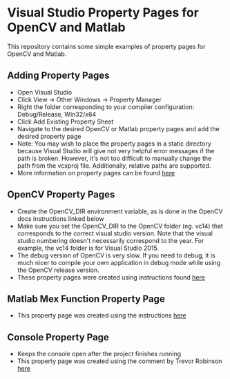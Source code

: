 # Visual Studio Property Pages for OpenCV and Matlab
This repository contains some simple examples of property pages for OpenCV and Matlab.

## Adding Property Pages
* Open Visual Studio
* Click View -> Other Windows -> Property Manager
* Right the folder corresponding to your compiler configuration: Debug/Release, Win32/x64
* Click Add Existing Property Sheet
* Navigate to the desired OpenCV or Matlab property pages and add the desired property page
* Note: You may wish to place the property pages in a static directory because Visual Studio will give not very helpful error messages if the path is broken. However, it's not too difficult to manually change the path from the vcxproj file. Additionally, relative paths are supported.
* More information on property pages can be found [here](https://msdn.microsoft.com/en-us/library/669zx6zc.aspx)

## OpenCV Property Pages
* Create the OpenCV_DIR environment variable, as is done in the OpenCV docs instructions linked below
* Make sure you set the OpenCV_DIR to the OpenCV folder (eg. vc14) that corresponds to the correct visual studio version. Note that the visual studio numbering doesn't necessarily correspond to the year. For example, the vc14 folder is for Visual Studio 2015.
* The debug version of OpenCV is very slow. If you need to debug, it is much nicer to compile your own application in debug mode while using the OpenCV release version.
* These property pages were created using instructions found [here](https://docs.opencv.org/2.4/doc/tutorials/introduction/windows_visual_studio_Opencv/windows_visual_studio_Opencv.html)

## Matlab Mex Function Property Page
* This property page was created using the instructions [here](https://www.mathworks.com/help/matlab/matlab_external/compiling-mex-files-with-the-microsoft-visual-c-ide.html)

## Console Property Page
* Keeps the console open after the project finishes running
* This property page was created using the comment by Trevor Robinson [here](https://stackoverflow.com/a/1775870/4307850)

